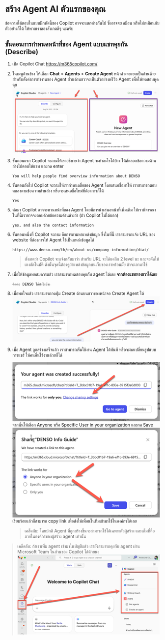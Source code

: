 
# สร้าง Agent AI ตัวแรกของคุณ

ข้อความโต้ตอบในแบบฝึกหัดนี้ของ Copilot อาจจะแตกต่างกันไป ซึ่งอาจจะเหมือน หรือไม่เหมือนกับตัวอย่างก็ได้ ให้พวกเราลองสังเกตดีๆ นะครับ


## ขั้นตอนการกำหนดหน้าที่ของ Agent แบบแชทคุยกัน (Describe)

1. เปิด Copilot Chat https://m365copilot.com/
2. ในเมนูด้านข้าง ให้เลือก **Chat** > **Agents** > **Create Agent** หน้าต่างจะแยกเป็นด้านซ้ายสำหรับตั้งค่าการทำงานของ Agent ส่วนด้านขวาจะเป็นตัวอย่างพรีวิว Agent เพื่อให้ทดสอบพูดคุย
    ![alt text](<../../images/agent/2025-08-24_13-38-18 copy.png>)
3. ขั้นตอนแรก Copilot จะถามให้เราอธิบายว่า Agent จะทำอะไรได้บ้าง ให้คัดลอกข้อความด้านล่างไปตอบให้แชท และกด enter
    
    ```
    You will help people find overview information about DENSO
    ```

4. ขั้นตอนถัดไป Copilot จะถามให้เรากำหนดชื่อของ Agent โดยเสนอชื่อมาให้ เราสามารถตอบตกลงตามข้อความด้านล่าง หรือจะเสนอชื่อใหม่ที่ต้องการก็ได้

    ```
    Yes
    ```

5. ต่อมา Copilot อาจจะทวนหน้าที่ของ Agent โดยมีการนำเสนอหน้าที่เพิ่มเติม ให้เราพิจารณา ในที่นี้เราอาจจะตอบด้วยข้อความด้านล่างว่า (ถ้า Copilot ไม่ได้บอก)

    ```
    yes, and also the contact information
    ```

6. ขั้นตอนหนึ่งที่ Copilot จะถาม คือการถามหาแหล่งข้อมูล ซึ่งในที่นี้ เราสามารถแจ้ง URL ของ website ที่ต้องการให้ Agent ใช้เป็นแหล่งข้อมูลได้

    ```
    https://www.denso.com/th/en/about-us/company-information/diat/
    ```
    > สังเกตว่า Copilot จะแจ้งกลับมาว่า สำหรับ URL จะได้แค่ลึก 2 level นะ และจะตัดให้เองอัตโนมััติ ดังนั้นจุดนี้ต้องดูว่าแหล่งข้อมูลบนเว็บของเราพร้อมมั้ย ถ้าจะเอามาใช้

7. เมื่อให้ข้อมูลพอสมควรแล้ว เราสามารถทดสอบคุยกับ agent ได้เลย **จากห้องแชททางขวาได้เลย**
    ```
    ติดต่อ DENSO ได้ยังไงบ้าง
    ```

8. เมื่อพอใจแล้ว เราสามารถกดปุ่ม Create ด้านบนขวาของหน้าจอ Create Agent ได้
   ![alt text](../../images/agent/2025-08-24_13-42-19.png)

9. เมื่อ Agent ถูกสร้างเสร็จแล้ว เราสามารถเริ่มใช้งาน Agent ได้ทันที หรือจะกดเปลี่ยนรูปแบบการแชร์ ให้คนอื่นใช้งานด้วยก็ได้ 

    ![alt text](../../images/agent/2025-08-24_13-42-42.png)
    จากนั้นให้เลือก Anyone หรือ Specific User in your organization และกด Save
    ![alt text](../../images/agent/2025-08-24_13-42-51.png)
    เรียบร้อยแล้วก็สามารถ copy link เพื่อส่งให้เพื่อนในทีมเข้ามาใช้ในองค์กรได้เลย
    > เคล็ดลับ: โดยปกติ Agent ที่ถูกสร้างขึ้นจะสามารถใช้ได้เฉพาะตัวผู้สร้าง และเต็มที่คือภายในองค์กรของผู้สร้าง agent เท่านั้น

> เคล็ดลับ: ถ้าเราเพิ่ม agent เข้ามาในบัญชีแล้ว เรายังสามารถคุยกับ agent ผ่าน Microsoft Team ในส่วนของ Copilot ได้ด้วยนะ
> ![alt text](../../images/agent/2025-08-24_14-17-41.png)